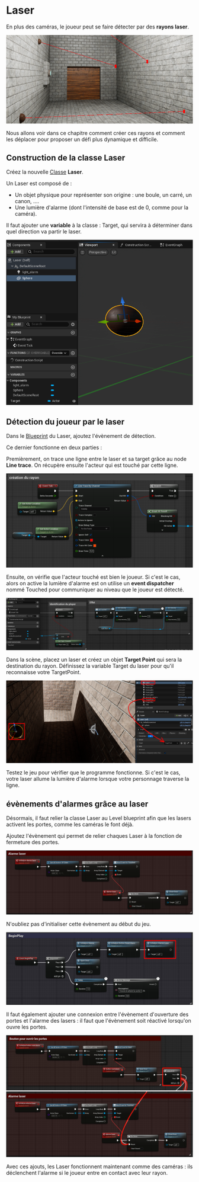 # Laser

En plus des caméras, le joueur peut se faire détecter par des **rayons laser**.

![image 1](https://github.com/g404-code-gaming/Stealthgame/blob/main/image/7_laser_1.png)

Nous allons voir dans ce chapitre comment créer ces rayons et comment les déplacer pour proposer un défi plus dynamique et difficile.

## Construction de la classe Laser

Créez la nouvelle [Classe](https://github.com/g404-code-gaming/UnrealEngine_cour/blob/main/Classes.md) **Laser**. 

Un Laser est composé de : 
  - Un objet physique pour représenter son origine : une boule, un carré, un canon, ....
  - Une lumière d'alarme (dont l'intensité de base est de 0, comme pour la caméra).

Il faut ajouter une **variable** à la classe : Target, qui servira à déterminer dans quel direction va partir le laser.

![image 2](https://github.com/g404-code-gaming/Stealthgame/blob/main/image/7_laser_2.png)

## Détection du joueur par le laser

Dans le [Blueprint](https://github.com/g404-code-gaming/UnrealEngine_cour/blob/main/Blueprint.md) du Laser, ajoutez l'évènement de détection.

Ce dernier fonctionne en deux parties : 

Premièrement, on trace une ligne entre le laser et sa target grâce au node **Line trace**. On récupère ensuite l'acteur qui est touché par cette ligne. 

![image 3](https://github.com/g404-code-gaming/Stealthgame/blob/main/image/7_laser_3.png)

Ensuite, on vérifie que l'acteur touché est bien le joueur. Si c'est le cas, alors on active la lumière d'alarme est on utilise un **event dispatcher** nommé Touched pour communiquer au niveau que le joueur est détecté.

![image 4](https://github.com/g404-code-gaming/Stealthgame/blob/main/image/7_laser_4.png)

Dans la scène, placez un laser et créez un objet **Target Point** qui sera la destination du rayon. Définissez la variable Target du laser pour qu'il reconnaisse votre TargetPoint.

![image 5](https://github.com/g404-code-gaming/Stealthgame/blob/main/image/7_laser_5.png)

Testez le jeu pour vérifier que le programme fonctionne. Si c'est le cas, votre laser allume la lumière d'alarme lorsque votre personnage traverse la ligne.

## évènements d'alarmes grâce au laser

Désormais, il faut relier la classe Laser au Level blueprint afin que les lasers activent les portes, comme les caméras le font déjà.

Ajoutez l'évènement qui permet de relier chaques Laser à la fonction de fermeture des portes. 

![image 6](https://github.com/g404-code-gaming/Stealthgame/blob/main/image/7_laser_6.png)

N'oubliez pas d'initialiser cette évènement au début du jeu. 

![image 7](https://github.com/g404-code-gaming/Stealthgame/blob/main/image/7_laser_7.png)

Il faut également ajouter une connexion entre l'évènement d'ouverture des portes et l'alarme des lasers : il faut que l'évènement soit réactivé lorsqu'on ouvre les portes.

![image 7](https://github.com/g404-code-gaming/Stealthgame/blob/main/image/7_laser_8.png)
![image 7](https://github.com/g404-code-gaming/Stealthgame/blob/main/image/7_laser_9.png)

Avec ces ajouts, les Laser fonctionnent maintenant comme des caméras : ils déclenchent l'alarme si le joueur entre en contact avec leur rayon.

